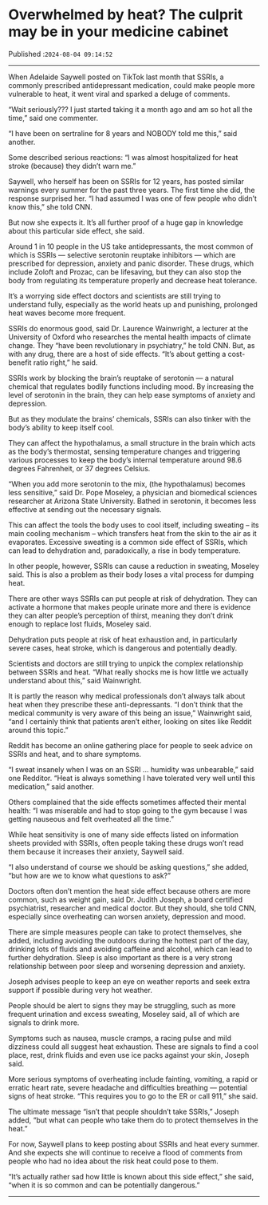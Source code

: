 # Overwhelmed by heat? The culprit may be in your medicine cabinet

Published :`2024-08-04 09:14:52`

---

When Adelaide Saywell posted on TikTok last month that SSRIs, a commonly prescribed antidepressant medication, could make people more vulnerable to heat, it went viral and sparked a deluge of comments.

“Wait seriously??? I just started taking it a month ago and am so hot all the time,” said one commenter.

“I have been on sertraline for 8 years and NOBODY told me this,” said another.

Some described serious reactions: “I was almost hospitalized for heat stroke (because) they didn’t warn me.”

Saywell, who herself has been on SSRIs for 12 years, has posted similar warnings every summer for the past three years. The first time she did, the response surprised her. “I had assumed I was one of few people who didn’t know this,” she told CNN.

But now she expects it. It’s all further proof of a huge gap in knowledge about this particular side effect, she said.

Around 1 in 10 people in the US take antidepressants, the most common of which is SSRIs — selective serotonin reuptake inhibitors — which are prescribed for depression, anxiety and panic disorder. These drugs, which include Zoloft and Prozac, can be lifesaving, but they can also stop the body from regulating its temperature properly and decrease heat tolerance.

It’s a worrying side effect doctors and scientists are still trying to understand fully, especially as the world heats up and punishing, prolonged heat waves become more frequent.

SSRIs do enormous good, said Dr. Laurence Wainwright, a lecturer at the University of Oxford who researches the mental health impacts of climate change. They “have been revolutionary in psychiatry,” he told CNN. But, as with any drug, there are a host of side effects. “It’s about getting a cost-benefit ratio right,” he said.

SSRIs work by blocking the brain’s reuptake of serotonin — a natural chemical that regulates bodily functions including mood. By increasing the level of serotonin in the brain, they can help ease symptoms of anxiety and depression.

But as they modulate the brains’ chemicals, SSRIs can also tinker with the body’s ability to keep itself cool.

They can affect the hypothalamus, a small structure in the brain which acts as the body’s thermostat, sensing temperature changes and triggering various processes to keep the body’s internal temperature around 98.6 degrees Fahrenheit, or 37 degrees Celsius.

“When you add more serotonin to the mix, (the hypothalamus) becomes less sensitive,” said Dr. Pope Moseley, a physician and biomedical sciences researcher at Arizona State University. Bathed in serotonin, it becomes less effective at sending out the necessary signals.

This can affect the tools the body uses to cool itself, including sweating – its main cooling mechanism – which transfers heat from the skin to the air as it evaporates. Excessive sweating is a common side effect of SSRIs, which can lead to dehydration and, paradoxically, a rise in body temperature.

In other people, however, SSRIs can cause a reduction in sweating, Moseley said. This is also a problem as their body loses a vital process for dumping heat.

There are other ways SSRIs can put people at risk of dehydration. They can activate a hormone that makes people urinate more and there is evidence they can alter people’s perception of thirst, meaning they don’t drink enough to replace lost fluids, Moseley said.

Dehydration puts people at risk of heat exhaustion and, in particularly severe cases, heat stroke, which is dangerous and potentially deadly.

Scientists and doctors are still trying to unpick the complex relationship between SSRIs and heat. “What really shocks me is how little we actually understand about this,” said Wainwright.

It is partly the reason why medical professionals don’t always talk about heat when they prescribe these anti-depressants. “I don’t think that the medical community is very aware of this being an issue,” Wainwright said, “and I certainly think that patients aren’t either, looking on sites like Reddit around this topic.”

Reddit has become an online gathering place for people to seek advice on SSRIs and heat, and to share symptoms.

“I sweat insanely when I was on an SSRI … humidity was unbearable,” said one Redditor. “Heat is always something I have tolerated very well until this medication,” said another.

Others complained that the side effects sometimes affected their mental health: “I was miserable and had to stop going to the gym because I was getting nauseous and felt overheated all the time.”

While heat sensitivity is one of many side effects listed on information sheets provided with SSRIs, often people taking these drugs won’t read them because it increases their anxiety, Saywell said.

“I also understand of course we should be asking questions,” she added, “but how are we to know what questions to ask?”

Doctors often don’t mention the heat side effect because others are more common, such as weight gain, said Dr. Judith Joseph, a board certified psychiatrist, researcher and medical doctor. But they should, she told CNN, especially since overheating can worsen anxiety, depression and mood.

There are simple measures people can take to protect themselves, she added, including avoiding the outdoors during the hottest part of the day, drinking lots of fluids and avoiding caffeine and alcohol, which can lead to further dehydration. Sleep is also important as there is a very strong relationship between poor sleep and worsening depression and anxiety.

Joseph advises people to keep an eye on weather reports and seek extra support if possible during very hot weather.

People should be alert to signs they may be struggling, such as more frequent urination and excess sweating, Moseley said, all of which are signals to drink more.

Symptoms such as nausea, muscle cramps, a racing pulse and mild dizziness could all suggest heat exhaustion. These are signals to find a cool place, rest, drink fluids and even use ice packs against your skin, Joseph said.

More serious symptoms of overheating include fainting, vomiting, a rapid or erratic heart rate, severe headache and difficulties breathing — potential signs of heat stroke. “This requires you to go to the ER or call 911,” she said.

The ultimate message “isn’t that people shouldn’t take SSRIs,” Joseph added, “but what can people who take them do to protect themselves in the heat.”

For now, Saywell plans to keep posting about SSRIs and heat every summer. And she expects she will continue to receive a flood of comments from people who had no idea about the risk heat could pose to them.

“It’s actually rather sad how little is known about this side effect,” she said, “when it is so common and can be potentially dangerous.”

---


